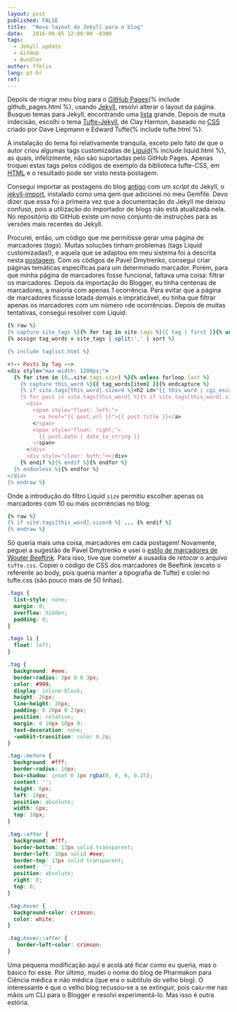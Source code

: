 ```yaml
---
layout: post
published: FALSE
title:  "Novo layout do Jekyll para o blog"
date:   2016-09-05 12:00:00 -0300
tags:
  - Jekyll update
  - GitHub
  - Bundler
author: ffelix
lang: pt-br
ref:
---
```


Depois de migrar meu blog para o [GitHub Pages](https://pages.github.com){% include github_pages.html %}, usando [Jekyll](https://jekyllrb.com), resolvi alterar o layout da página. Busquei temas para Jekyll, encontrando uma [lista](https://jekyllthemes.org) grande. Depois de muita indecisão, escolhi o tema [Tufte-Jekyll](https://jekyllthemes.org/themes/tufte-jekyll/), de Clay Harmon, baseado no [CSS](https://github.com/edwardtufte/tufte-css) criado por Dave Liepmann e Edward Tufte{% include tufte.html %}.
<!--more-->


A instalação do tema foi relativamente tranquila, exceto pelo fato de que o autor criou algumas tags customizadas de [Liquid](https://shopify.github.io/liquid/){% include liquid.html %}, as quais, infelizmente, não são suportadas pelo GitHub Pages. Apenas troquei estas tags pelos códigos de exemplo da biblioteca tufte-CSS, em [HTML](https://github.com/edwardtufte/tufte-css/blob/gh-pages/index.html) e o resultado pode ser visto nesta postagem.

Consegui importar as postagens do blog [antigo](https://pharmak.blogspot.com) com um _script_ do Jekyll, o [jekyll-import](https://github.com/jekyll/jekyll-import/tree/v0.10.0), instalado como uma gem que adicionei no meu Gemfile. Devo dizer que essa foi a primeira vez que a documentação do Jekyll me deixou confuso, pois a utilização do importador de blogs não está atualizada nela. No repositório do GitHub existe um novo conjunto de instruções para as versões mais recentes do Jekyll.

Procurei, então, um código que me permitisse gerar uma página de marcadores (_tags_). Muitas soluções tinham problemas (tags Liquid customizadas!), e aquela que se adaptou em meu sistema foi a descrita nesta [postagem](https://pavdmyt.com/how-to-implement-tags-at-jekyll-website/). Com os códigos de Pavel Dmytrenko, consegui criar páginas temáticas específicas para um determinado marcador. Porém, para que minha página de marcadores fosse funcional, faltava uma coisa: filtrar os marcadores. Depois da importação do Blogger, eu tinha centenas de marcadores, a maioria com apenas 1 ocorrência. Para evitar que a página de marcadores ficasse lotada demais e impraticável, eu tinha que filtrar apenas os marcadores com um número ```n```de ocorrências. Depois de muitas tentativas, consegui resolver com Liquid:

```ruby
{% raw %}
{% capture site_tags %}{% for tag in site.tags %}{{ tag | first }}{% unless forloop.last %},{% endunless %}{% endfor %}{% endcapture %}
{% assign tag_words = site_tags | split:',' | sort %}

{% include taglist.html %}

<!-- Posts by Tag -->
<div style="max-width: 1200px;">
  {% for item in (0..site.tags.size) %}{% unless forloop.last %}
    {% capture this_word %}{{ tag_words[item] }}{% endcapture %}
    {% if site.tags[this_word].size>9 %}<h2 id="{{ this_word | cgi_escape }}">{{ this_word }}</h2>{% endif %}
    {% for post in site.tags[this_word] %}{% if site.tags[this_word].size>9 %}{% if post.title != null %}
      <div>
        <span style="float: left;">
          <a href="{{ post.url }}">{{ post.title }}</a>
        </span>
        <span style="float: right;">
          {{ post.date | date_to_string }}
        </span>
      </div>
      <div style="clear: both;"></div>
    {% endif %}{% endif %}{% endfor %}
  {% endunless %}{% endfor %}
</div>  
{% endraw %}
```

Onde a introdução do filtro Liquid ```size``` permitiu escolher apenas os marcadores com 10 ou mais ocorrências no blog:

```ruby
{% raw %}
{% if site.tags[this_word].size>9 %} ... {% endif %}
{% endraw %}
```

Só queria mais uma coisa, marcadores em cada postagem! Novamente, peguei a sugestão de Pavel Dmytrenko e usei o [estilo de marcadores de Wouter Beeftink](https://codepen.io/wbeeftink/pen/dIaDH). Para isso, tive que cometer a ousadia de _retocar_ o arquivo ```tufte.css```. Copiei o código de CSS dos marcadores de Beeftink (exceto o referente ao body, pois queria manter a tipografia de Tufte) e colei no tufte.css (são pouco mais de 50 linhas).

```css
.tags {
  list-style: none;
  margin: 0;
  overflow: hidden;
  padding: 0;
}

.tags li {
  float: left;
}

.tag {
  background: #eee;
  border-radius: 3px 0 0 3px;
  color: #999;
  display: inline-block;
  height: 26px;
  line-height: 26px;
  padding: 0 20px 0 23px;
  position: relative;
  margin: 0 10px 10px 0;
  text-decoration: none;
  -webkit-transition: color 0.2s;
}

.tag::before {
  background: #fff;
  border-radius: 10px;
  box-shadow: inset 0 1px rgba(0, 0, 0, 0.25);
  content: '';
  height: 6px;
  left: 10px;
  position: absolute;
  width: 6px;
  top: 10px;
}

.tag::after {
  background: #fff;
  border-bottom: 13px solid transparent;
  border-left: 10px solid #eee;
  border-top: 13px solid transparent;
  content: '';
  position: absolute;
  right: 0;
  top: 0;
}

.tag:hover {
  background-color: crimson;
  color: white;
}

.tag:hover::after {
   border-left-color: crimson;
}
```

Uma pequena modificação aqui e acolá até ficar como eu queria, mas o básico foi esse. Por último, mudei o nome do blog de Pharmakon para Ciência médica e não médica (que era o subtítulo do velho blog). O interessante é que o velho blog recusou-se a se extinguir, pois caiu-me nas mãos um CLI para o Blogger e resolvi experimentá-lo. Mas isso é outra estória.
